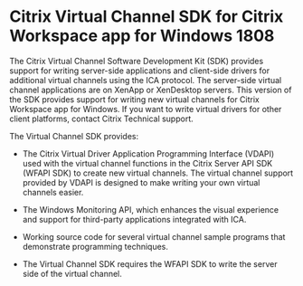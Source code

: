 # Citrix Virtual Channel SDK for Citrix Workspace app for Windows 1808

The Citrix Virtual Channel Software Development Kit (SDK) provides
support for writing server-side applications and client-side drivers for
additional virtual channels using the ICA protocol. The server-side
virtual channel applications are on XenApp or XenDesktop servers. This
version of the SDK provides support for writing new virtual channels for
Citrix Workspace app for Windows. If you want to write virtual drivers for other
client platforms, contact Citrix Technical support.

The Virtual Channel SDK provides:

-  The Citrix Virtual Driver Application Programming Interface (VDAPI) used with the virtual channel functions in the Citrix Server API SDK (WFAPI SDK) to create new virtual channels. The virtual channel support provided by VDAPI is designed to make writing your own virtual channels easier.

-  The Windows Monitoring API, which enhances the visual experience and support for third-party applications integrated with ICA.

-  Working source code for several virtual channel sample programs that demonstrate programming techniques.

-  The Virtual Channel SDK requires the WFAPI SDK to write the server side of the virtual channel.
